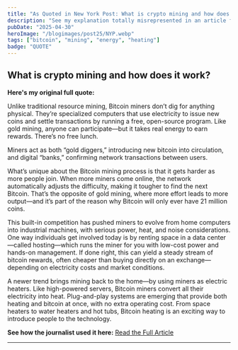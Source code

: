 ```yaml
---
title: "As Quoted in New York Post: What is crypto mining and how does it work?"
description: "See my explanation totally misrepresented in an article for the New York Post about how bitcoin mining works."
pubDate: "2025-04-30"
heroImage: "/blogimages/post25/NYP.webp"
tags: ["bitcoin", "mining", "energy", "heating"]
badge: "QUOTE"
---
```


## What is crypto mining and how does it work?

**Here's my original full quote:**

Unlike traditional resource mining, Bitcoin miners don’t dig for anything physical. They’re specialized computers that use electricity to issue new coins and settle transactions by running a free, open-source program. Like gold mining, anyone can participate—but it takes real energy to earn rewards. There’s no free lunch.

Miners act as both “gold diggers,” introducing new bitcoin into circulation, and digital “banks,” confirming network transactions between users.

What’s unique about the Bitcoin mining process is that it gets harder as more people join. When more miners come online, the network automatically adjusts the difficulty, making it tougher to find the next Bitcoin. That’s the opposite of gold mining, where more effort leads to more output—and it’s part of the reason why Bitcoin will only ever have 21 million coins.

This built-in competition has pushed miners to evolve from home computers into industrial machines, with serious power, heat, and noise considerations. One way individuals get involved today is by renting space in a data center—called hosting—which runs the miner for you with low-cost power and hands-on management. If done right, this can yield a steady stream of bitcoin rewards, often cheaper than buying directly on an exchange—depending on electricity costs and market conditions.

A newer trend brings mining back to the home—by using miners as electric heaters. Like high-powered servers, Bitcoin miners convert all their electricity into heat. Plug-and-play systems are emerging that provide both heating and bitcoin at once, with no extra operating cost. From space heaters to water heaters and hot tubs, Bitcoin heating is an exciting way to introduce people to the technology.

**See how the journalist used it here:** [Read the Full Article](https://nypost.com/business/what-is-crypto-mining/)

--- 
